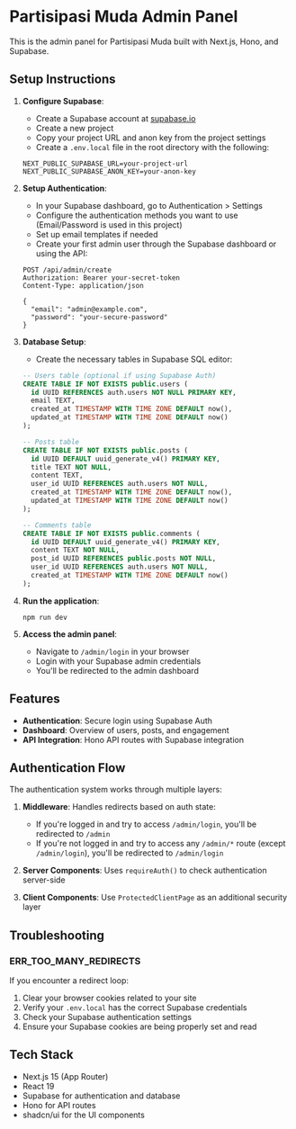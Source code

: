 # Partisipasi Muda Admin Panel

This is the admin panel for Partisipasi Muda built with Next.js, Hono, and Supabase.

## Setup Instructions

1. **Configure Supabase**:
   - Create a Supabase account at [supabase.io](https://supabase.io)
   - Create a new project
   - Copy your project URL and anon key from the project settings
   - Create a `.env.local` file in the root directory with the following:
   ```
   NEXT_PUBLIC_SUPABASE_URL=your-project-url
   NEXT_PUBLIC_SUPABASE_ANON_KEY=your-anon-key
   ```

2. **Setup Authentication**:
   - In your Supabase dashboard, go to Authentication > Settings
   - Configure the authentication methods you want to use (Email/Password is used in this project)
   - Set up email templates if needed
   - Create your first admin user through the Supabase dashboard or using the API:
   ```
   POST /api/admin/create
   Authorization: Bearer your-secret-token
   Content-Type: application/json
   
   {
     "email": "admin@example.com",
     "password": "your-secure-password"
   }
   ```

3. **Database Setup**:
   - Create the necessary tables in Supabase SQL editor:
   ```sql
   -- Users table (optional if using Supabase Auth)
   CREATE TABLE IF NOT EXISTS public.users (
     id UUID REFERENCES auth.users NOT NULL PRIMARY KEY,
     email TEXT,
     created_at TIMESTAMP WITH TIME ZONE DEFAULT now(),
     updated_at TIMESTAMP WITH TIME ZONE DEFAULT now()
   );

   -- Posts table
   CREATE TABLE IF NOT EXISTS public.posts (
     id UUID DEFAULT uuid_generate_v4() PRIMARY KEY,
     title TEXT NOT NULL,
     content TEXT,
     user_id UUID REFERENCES auth.users NOT NULL,
     created_at TIMESTAMP WITH TIME ZONE DEFAULT now(),
     updated_at TIMESTAMP WITH TIME ZONE DEFAULT now()
   );

   -- Comments table
   CREATE TABLE IF NOT EXISTS public.comments (
     id UUID DEFAULT uuid_generate_v4() PRIMARY KEY,
     content TEXT NOT NULL,
     post_id UUID REFERENCES public.posts NOT NULL,
     user_id UUID REFERENCES auth.users NOT NULL,
     created_at TIMESTAMP WITH TIME ZONE DEFAULT now()
   );
   ```

4. **Run the application**:
   ```
   npm run dev
   ```

5. **Access the admin panel**:
   - Navigate to `/admin/login` in your browser
   - Login with your Supabase admin credentials
   - You'll be redirected to the admin dashboard

## Features

- **Authentication**: Secure login using Supabase Auth
- **Dashboard**: Overview of users, posts, and engagement
- **API Integration**: Hono API routes with Supabase integration

## Authentication Flow

The authentication system works through multiple layers:

1. **Middleware**: Handles redirects based on auth state:
   - If you're logged in and try to access `/admin/login`, you'll be redirected to `/admin`
   - If you're not logged in and try to access any `/admin/*` route (except `/admin/login`), you'll be redirected to `/admin/login`

2. **Server Components**: Uses `requireAuth()` to check authentication server-side

3. **Client Components**: Use `ProtectedClientPage` as an additional security layer

## Troubleshooting

### ERR_TOO_MANY_REDIRECTS

If you encounter a redirect loop:

1. Clear your browser cookies related to your site
2. Verify your `.env.local` has the correct Supabase credentials
3. Check your Supabase authentication settings
4. Ensure your Supabase cookies are being properly set and read

## Tech Stack

- Next.js 15 (App Router)
- React 19
- Supabase for authentication and database
- Hono for API routes
- shadcn/ui for the UI components 